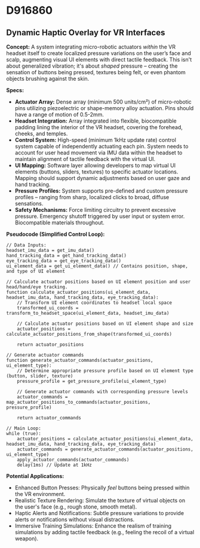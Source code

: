# D916860

## Dynamic Haptic Overlay for VR Interfaces

**Concept:** A system integrating micro-robotic actuators *within* the VR headset itself to create localized pressure variations on the user’s face and scalp, augmenting visual UI elements with direct tactile feedback. This isn't about generalized vibration; it's about *shaped* pressure – creating the sensation of buttons being pressed, textures being felt, or even phantom objects brushing against the skin.

**Specs:**

*   **Actuator Array:** Dense array (minimum 500 units/cm²) of micro-robotic pins utilizing piezoelectric or shape-memory alloy actuation. Pins should have a range of motion of 0.5-2mm.
*   **Headset Integration:** Array integrated into flexible, biocompatible padding lining the interior of the VR headset, covering the forehead, cheeks, and temples.
*   **Control System:** High-speed (minimum 1kHz update rate) control system capable of independently actuating each pin. System needs to account for user head movement via IMU data within the headset to maintain alignment of tactile feedback with the virtual UI.
*   **UI Mapping:** Software layer allowing developers to map virtual UI elements (buttons, sliders, textures) to specific actuator locations.  Mapping should support dynamic adjustments based on user gaze and hand tracking.
*   **Pressure Profiles:** System supports pre-defined and custom pressure profiles – ranging from sharp, localized clicks to broad, diffuse sensations.
*   **Safety Mechanisms:**  Force limiting circuitry to prevent excessive pressure. Emergency shutoff triggered by user input or system error.  Biocompatible materials throughout.

**Pseudocode (Simplified Control Loop):**

```
// Data Inputs:
headset_imu_data = get_imu_data()
hand_tracking_data = get_hand_tracking_data()
eye_tracking_data = get_eye_tracking_data()
ui_element_data = get_ui_element_data() // Contains position, shape, and type of UI element

// Calculate actuator positions based on UI element position and user head/hand/eye tracking.
function calculate_actuator_positions(ui_element_data, headset_imu_data, hand_tracking_data, eye_tracking_data):
    // Transform UI element coordinates to headset local space
    transformed_ui_coords = transform_to_headset_space(ui_element_data, headset_imu_data)

    // Calculate actuator positions based on UI element shape and size
    actuator_positions = calculate_actuator_positions_from_shape(transformed_ui_coords)

    return actuator_positions

// Generate actuator commands
function generate_actuator_commands(actuator_positions, ui_element_type):
    // Determine appropriate pressure profile based on UI element type (button, slider, texture)
    pressure_profile = get_pressure_profile(ui_element_type)

    // Generate actuator commands with corresponding pressure levels
    actuator_commands = map_actuator_positions_to_commands(actuator_positions, pressure_profile)

    return actuator_commands

// Main Loop:
while (true):
    actuator_positions = calculate_actuator_positions(ui_element_data, headset_imu_data, hand_tracking_data, eye_tracking_data)
    actuator_commands = generate_actuator_commands(actuator_positions, ui_element_type)
    apply_actuator_commands(actuator_commands)
    delay(1ms) // Update at 1kHz
```

**Potential Applications:**

*   Enhanced Button Presses: Physically *feel* buttons being pressed within the VR environment.
*   Realistic Texture Rendering: Simulate the texture of virtual objects on the user's face (e.g., rough stone, smooth metal).
*   Haptic Alerts and Notifications: Subtle pressure variations to provide alerts or notifications without visual distractions.
*   Immersive Training Simulations: Enhance the realism of training simulations by adding tactile feedback (e.g., feeling the recoil of a virtual weapon).